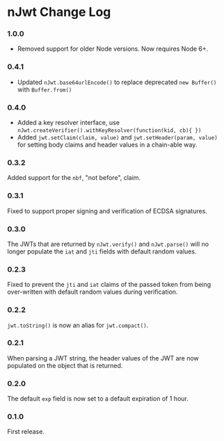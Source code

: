 # nJwt Change Log

### 1.0.0

* Removed support for older Node versions.  Now requires Node 6+.

### 0.4.1

* Updated `nJwt.base64urlEncode()` to replace deprecated `new Buffer()` with `Buffer.from()`

### 0.4.0

* Added a key resolver interface, use `nJwt.createVerifier().withKeyResolver(function(kid, cb){ })`
* Added `jwt.setClaim(claim, value)` and `jwt.setHeader(param, value)` for setting body claims and header values in a chain-able way.

### 0.3.2

Added support for the `nbf`, "not before", claim.

### 0.3.1

Fixed to support proper signing and verification of ECDSA signatures.

### 0.3.0

The JWTs that are returned by `nJwt.verify()` and `nJwt.parse()` will no longer
populate the `iat` and `jti` fields with default random values.

### 0.2.3

Fixed to prevent the `jti` and `iat` claims of the passed token from being
over-written with default random values during verification.

### 0.2.2

`jwt.toString()` is now an alias for `jwt.compact()`.

### 0.2.1

When parsing a JWT string, the header values of the JWT are now populated on the
object that is returned.

### 0.2.0

The default `exp` field is now set to a default expiration of 1 hour.

### 0.1.0

First release.

